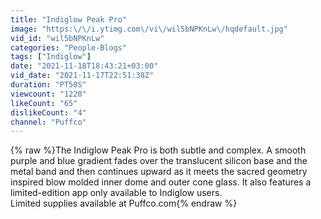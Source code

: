 ```yaml
---
title: "Indiglow Peak Pro"
image: "https:\/\/i.ytimg.com\/vi\/wil5bNPKnLw\/hqdefault.jpg"
vid_id: "wil5bNPKnLw"
categories: "People-Blogs"
tags: ["Indiglow"]
date: "2021-11-18T18:43:21+03:00"
vid_date: "2021-11-17T22:51:38Z"
duration: "PT50S"
viewcount: "1220"
likeCount: "65"
dislikeCount: "4"
channel: "Puffco"
---
```

{% raw %}The Indiglow Peak Pro is both subtle and complex. A smooth purple and blue gradient fades over the translucent silicon base and the metal band and then continues upward as it meets the sacred geometry inspired blow molded inner dome and outer cone glass. It also features a limited-edition app only available to Indiglow users.<br />Limited supplies available at Puffco.com{% endraw %}
